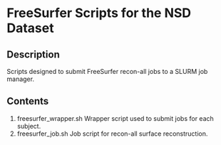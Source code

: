 # FreeSurfer Scripts for the NSD Dataset

## Description
Scripts designed to submit FreeSurfer recon-all jobs to a SLURM job manager.

## Contents
1. freesurfer_wrapper.sh Wrapper script used to submit jobs for each subject.
2. freesurfer_job.sh Job script for recon-all surface reconstruction.
